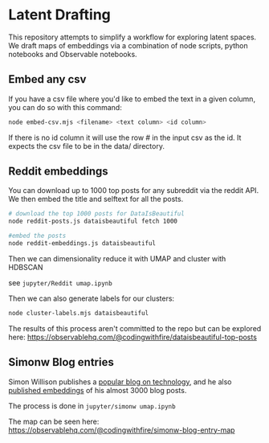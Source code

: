# Latent Drafting

This repository attempts to simplify a workflow for exploring latent spaces. We draft maps of embeddings via a combination of node scripts, python notebooks and Observable notebooks.


## Embed any csv

If you have a csv file where you'd like to embed the text in a given column, you can do so with this command:
~~~bash
node embed-csv.mjs <filename> <text column> <id column>
~~~
If there is no id column it will use the row # in the input csv as the id. It expects the csv file to be in the data/ directory.

## Reddit embeddings

You can download up to 1000 top posts for any subreddit via the reddit API. We then embed the title and selftext for all the posts.

~~~bash
# download the top 1000 posts for DataIsBeautiful
node reddit-posts.js dataisbeautiful fetch 1000

#embed the posts
node reddit-embeddings.js dataisbeautiful
~~~

Then we can dimensionality reduce it with UMAP and cluster with HDBSCAN

see `jupyter/Reddit umap.ipynb`

Then we can also generate labels for our clusters:

~~~bash
node cluster-labels.mjs dataisbeautiful
~~~

The results of this process aren't committed to the repo but can be explored here:
https://observablehq.com/@codingwithfire/dataisbeautiful-top-posts


## Simonw Blog entries
Simon Willison publishes a [popular blog on technology](https://simonwillison.net/), and he also [published embeddings](https://datasette.simonwillison.net/simonwillisonblog/blog_entry_embeddings) of his almost 3000 blog posts.

The process is done in `jupyter/simonw umap.ipynb`

The map can be seen here:
https://observablehq.com/@codingwithfire/simonw-blog-entry-map

